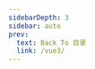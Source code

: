 ```yaml
---
sidebarDepth: 3
sidebar: auto
prev:
  text: Back To 目录
  link: /vue3/
---
```




<common-codepen-snippet title="TodoList" slug="ZEJgdzb" />